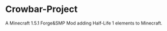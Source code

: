 Crowbar-Project
===============

A Minecraft 1.5.1 Forge&amp;SMP Mod adding Half-Life 1 elements to Minecraft.

